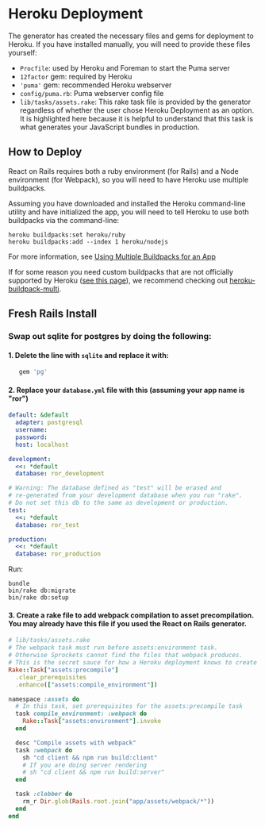# Heroku Deployment
The generator has created the necessary files and gems for deployment to Heroku. If you have installed manually, you will need to provide these files yourself:

+ `Procfile`: used by Heroku and Foreman to start the Puma server
+ `12factor` gem: required by Heroku
+ `'puma'` gem: recommended Heroku webserver
+ `config/puma.rb`: Puma webserver config file
+ `lib/tasks/assets.rake`: This rake task file is provided by the generator regardless of whether the user chose Heroku Deployment as an option. It is highlighted here because it is helpful to understand that this task is what generates your JavaScript bundles in production.

## How to Deploy

React on Rails requires both a ruby environment (for Rails) and a Node environment (for Webpack), so you will need to have Heroku use multiple buildpacks.

Assuming you have downloaded and installed the Heroku command-line utility and have initialized the app, you will need to tell Heroku to use both buildpacks via the command-line:

```
heroku buildpacks:set heroku/ruby
heroku buildpacks:add --index 1 heroku/nodejs
```

For more information, see [Using Multiple Buildpacks for an App](https://devcenter.heroku.com/articles/using-multiple-buildpacks-for-an-app)

If for some reason you need custom buildpacks that are not officially supported by Heroku ([see this page](https://devcenter.heroku.com/articles/buildpacks)), we recommend checking out [heroku-buildpack-multi](https://github.com/ddollar/heroku-buildpack-multi).

## Fresh Rails Install

### Swap out sqlite for postgres by doing the following:

#### 1. Delete the line with `sqlite` and replace it with:

```ruby
   gem 'pg'
```

#### 2. Replace your `database.yml` file with this (assuming your app name is "ror")

```yml
default: &default
  adapter: postgresql
  username:
  password:
  host: localhost

development:
  <<: *default
  database: ror_development

# Warning: The database defined as "test" will be erased and
# re-generated from your development database when you run "rake".
# Do not set this db to the same as development or production.
test:
  <<: *default
  database: ror_test

production:
  <<: *default
  database: ror_production
```

Run:

```
bundle
bin/rake db:migrate
bin/rake db:setup
```

#### 3. Create a rake file to add webpack compilation to asset precompilation. You may already have this file if you used the React on Rails generator.

```ruby
# lib/tasks/assets.rake
# The webpack task must run before assets:environment task.
# Otherwise Sprockets cannot find the files that webpack produces.
# This is the secret sauce for how a Heroku deployment knows to create the webpack generated JavaScript files.
Rake::Task["assets:precompile"]
  .clear_prerequisites
  .enhance(["assets:compile_environment"])

namespace :assets do
  # In this task, set prerequisites for the assets:precompile task
  task compile_environment: :webpack do
    Rake::Task["assets:environment"].invoke
  end

  desc "Compile assets with webpack"
  task :webpack do
    sh "cd client && npm run build:client"
    # If you are doing server rendering
    # sh "cd client && npm run build:server"
  end

  task :clobber do
    rm_r Dir.glob(Rails.root.join("app/assets/webpack/*"))
  end
end
```



